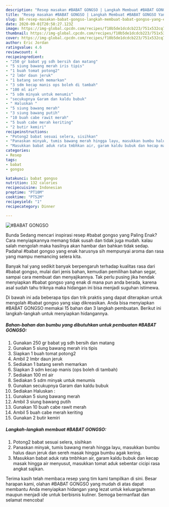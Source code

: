 ```yaml
---
description: "Resep masakan #BABAT GONGSO | Langkah Membuat #BABAT GONGSO Yang Enak dan Simpel"
title: "Resep masakan #BABAT GONGSO | Langkah Membuat #BABAT GONGSO Yang Enak dan Simpel"
slug: 88-resep-masakan-babat-gongso-langkah-membuat-babat-gongso-yang-enak-dan-simpel
date: 2020-09-01T20:58:27.123Z
image: https://img-global.cpcdn.com/recipes/f10b5de1dcdcb223/751x532cq70/babat-gongso-foto-resep-utama.jpg
thumbnail: https://img-global.cpcdn.com/recipes/f10b5de1dcdcb223/751x532cq70/babat-gongso-foto-resep-utama.jpg
cover: https://img-global.cpcdn.com/recipes/f10b5de1dcdcb223/751x532cq70/babat-gongso-foto-resep-utama.jpg
author: Eric Jordan
ratingvalue: 4.6
reviewcount: 4
recipeingredient:
- "250 gr babat yg sdh bersih dan matang"
- "5 siung bawang merah iris tipis"
- "1 buah tomat potong2"
- "2 lmbr daun jeruk"
- "1 batang sereh memarkan"
- "3 sdm kecap manis ops boleh di tambah"
- "100 ml air"
- "5 sdm minyak untuk menumis"
- "secukupnya Garam dan kaldu bubuk"
- " Haluskan "
- "5 siung bawang merah"
- "3 siung bawang putih"
- "10 buah cabe rawit merah"
- "5 buah cabe merah keriting"
- "2 butir kemiri"
recipeinstructions:
- "Potong2 babat sesuai selera, sisihkan"
- "Panaskan minyak, tumis bawang merah hingga layu, masukkan bumbu halus daun jeruk dan sereh masak hingga bumbu agak kering."
- "Masukkan babat aduk rata tmbhkan air, garam kaldu bubuk dan kecap masak hingga air menyusut, masukkan tomat aduk sebentar cicipi rasa angkat sajikan."
categories:
- Resep
tags:
- babat
- gongso

katakunci: babat gongso 
nutrition: 132 calories
recipecuisine: Indonesian
preptime: "PT10M"
cooktime: "PT52M"
recipeyield: "1"
recipecategory: Dinner

---
```



![#BABAT GONGSO](https://img-global.cpcdn.com/recipes/f10b5de1dcdcb223/751x532cq70/babat-gongso-foto-resep-utama.jpg)

Bunda Sedang mencari inspirasi resep #babat gongso yang Paling Enak? Cara menyiapkannya memang tidak susah dan tidak juga mudah. kalau salah mengolah maka hasilnya akan hambar dan bahkan tidak sedap. Padahal #babat gongso yang enak harusnya sih mempunyai aroma dan rasa yang mampu memancing selera kita.

Banyak hal yang sedikit banyak berpengaruh terhadap kualitas rasa dari #babat gongso, mulai dari jenis bahan, kemudian pemilihan bahan segar, sampai cara membuat dan menyajikannya. Tak perlu pusing jika hendak menyiapkan #babat gongso yang enak di mana pun anda berada, karena asal sudah tahu triknya maka hidangan ini bisa menjadi suguhan istimewa.




Di bawah ini ada beberapa tips dan trik praktis yang dapat diterapkan untuk mengolah #babat gongso yang siap dikreasikan. Anda bisa menyiapkan #BABAT GONGSO memakai 15 bahan dan 3 langkah pembuatan. Berikut ini langkah-langkah untuk menyiapkan hidangannya.

<!--inarticleads1-->

##### Bahan-bahan dan bumbu yang dibutuhkan untuk pembuatan #BABAT GONGSO:

1. Gunakan 250 gr babat yg sdh bersih dan matang
1. Gunakan 5 siung bawang merah iris tipis
1. Siapkan 1 buah tomat potong2
1. Ambil 2 lmbr daun jeruk
1. Sediakan 1 batang sereh memarkan
1. Siapkan 3 sdm kecap manis (ops boleh di tambah)
1. Sediakan 100 ml air
1. Sediakan 5 sdm minyak untuk menumis
1. Gunakan secukupnya Garam dan kaldu bubuk
1. Sediakan  Haluskan :
1. Gunakan 5 siung bawang merah
1. Ambil 3 siung bawang putih
1. Gunakan 10 buah cabe rawit merah
1. Ambil 5 buah cabe merah keriting
1. Gunakan 2 butir kemiri




<!--inarticleads2-->

##### Langkah-langkah membuat #BABAT GONGSO:

1. Potong2 babat sesuai selera, sisihkan
1. Panaskan minyak, tumis bawang merah hingga layu, masukkan bumbu halus daun jeruk dan sereh masak hingga bumbu agak kering.
1. Masukkan babat aduk rata tmbhkan air, garam kaldu bubuk dan kecap masak hingga air menyusut, masukkan tomat aduk sebentar cicipi rasa angkat sajikan.




Terima kasih telah membaca resep yang tim kami tampilkan di sini. Besar harapan kami, olahan #BABAT GONGSO yang mudah di atas dapat membantu Anda menyiapkan hidangan yang lezat untuk keluarga/teman maupun menjadi ide untuk berbisnis kuliner. Semoga bermanfaat dan selamat mencoba!
